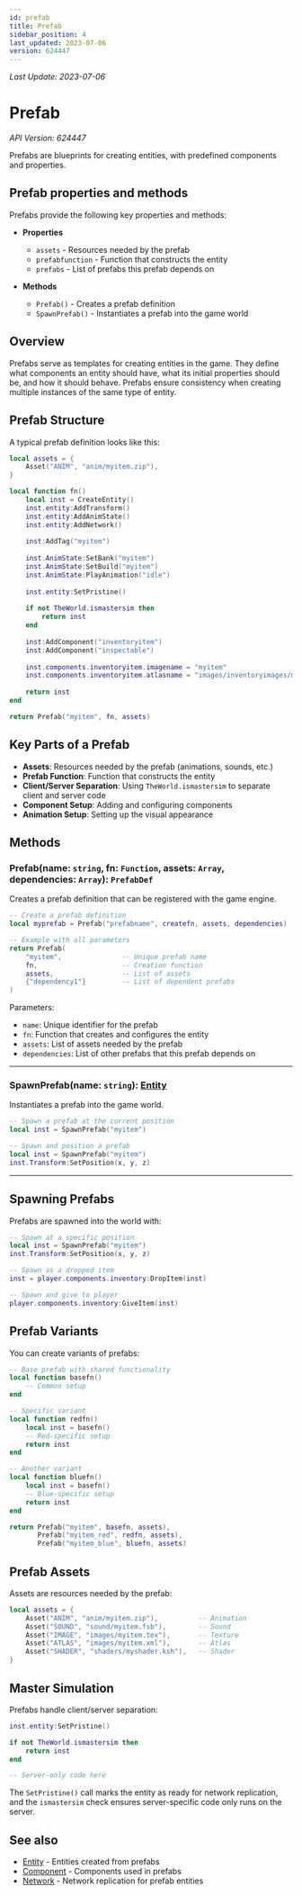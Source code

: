 ```yaml
---
id: prefab
title: Prefab
sidebar_position: 4
last_updated: 2023-07-06
version: 624447
---
```

*Last Update: 2023-07-06*
# Prefab

*API Version: 624447*

Prefabs are blueprints for creating entities, with predefined components and properties.

## Prefab properties and methods

Prefabs provide the following key properties and methods:

- **Properties**
  - `assets` - Resources needed by the prefab
  - `prefabfunction` - Function that constructs the entity
  - `prefabs` - List of prefabs this prefab depends on

- **Methods**
  - `Prefab()` - Creates a prefab definition
  - `SpawnPrefab()` - Instantiates a prefab into the game world

## Overview

Prefabs serve as templates for creating entities in the game. They define what components an entity should have, what its initial properties should be, and how it should behave. Prefabs ensure consistency when creating multiple instances of the same type of entity.

## Prefab Structure

A typical prefab definition looks like this:

```lua
local assets = {
    Asset("ANIM", "anim/myitem.zip"),
}

local function fn()
    local inst = CreateEntity()
    inst.entity:AddTransform()
    inst.entity:AddAnimState()
    inst.entity:AddNetwork()
    
    inst:AddTag("myitem")
    
    inst.AnimState:SetBank("myitem")
    inst.AnimState:SetBuild("myitem")
    inst.AnimState:PlayAnimation("idle")
    
    inst.entity:SetPristine()
    
    if not TheWorld.ismastersim then
        return inst
    end
    
    inst:AddComponent("inventoryitem")
    inst:AddComponent("inspectable")
    
    inst.components.inventoryitem.imagename = "myitem"
    inst.components.inventoryitem.atlasname = "images/inventoryimages/myitem.xml"
    
    return inst
end

return Prefab("myitem", fn, assets)
```

## Key Parts of a Prefab

- **Assets**: Resources needed by the prefab (animations, sounds, etc.)
- **Prefab Function**: Function that constructs the entity
- **Client/Server Separation**: Using `TheWorld.ismastersim` to separate client and server code
- **Component Setup**: Adding and configuring components
- **Animation Setup**: Setting up the visual appearance

## Methods

### Prefab(name: `string`, fn: `Function`, assets: `Array`, dependencies: `Array`): `PrefabDef`

Creates a prefab definition that can be registered with the game engine.

```lua
-- Create a prefab definition
local myprefab = Prefab("prefabname", createfn, assets, dependencies)

-- Example with all parameters
return Prefab(
    "myitem",               -- Unique prefab name
    fn,                     -- Creation function
    assets,                 -- List of assets
    {"dependency1"}         -- List of dependent prefabs
)
```

Parameters:
- `name`: Unique identifier for the prefab
- `fn`: Function that creates and configures the entity
- `assets`: List of assets needed by the prefab
- `dependencies`: List of other prefabs that this prefab depends on

---

### SpawnPrefab(name: `string`): [Entity](mdc:dst-api-webdocs/docs/api-vanilla/node-types/entity.md)

Instantiates a prefab into the game world.

```lua
-- Spawn a prefab at the current position
local inst = SpawnPrefab("myitem")

-- Spawn and position a prefab
local inst = SpawnPrefab("myitem")
inst.Transform:SetPosition(x, y, z)
```

---

## Spawning Prefabs

Prefabs are spawned into the world with:

```lua
-- Spawn at a specific position
local inst = SpawnPrefab("myitem")
inst.Transform:SetPosition(x, y, z)

-- Spawn as a dropped item
inst = player.components.inventory:DropItem(inst)

-- Spawn and give to player
player.components.inventory:GiveItem(inst)
```

## Prefab Variants

You can create variants of prefabs:

```lua
-- Base prefab with shared functionality
local function basefn()
    -- Common setup
end

-- Specific variant
local function redfn()
    local inst = basefn()
    -- Red-specific setup
    return inst
end

-- Another variant
local function bluefn()
    local inst = basefn()
    -- Blue-specific setup
    return inst
end

return Prefab("myitem", basefn, assets),
       Prefab("myitem_red", redfn, assets),
       Prefab("myitem_blue", bluefn, assets)
```

## Prefab Assets

Assets are resources needed by the prefab:

```lua
local assets = {
    Asset("ANIM", "anim/myitem.zip"),          -- Animation
    Asset("SOUND", "sound/myitem.fsb"),        -- Sound
    Asset("IMAGE", "images/myitem.tex"),       -- Texture
    Asset("ATLAS", "images/myitem.xml"),       -- Atlas
    Asset("SHADER", "shaders/myshader.ksh"),   -- Shader
}
```

## Master Simulation

Prefabs handle client/server separation:

```lua
inst.entity:SetPristine()

if not TheWorld.ismastersim then
    return inst
end

-- Server-only code here
```

The `SetPristine()` call marks the entity as ready for network replication, and the `ismastersim` check ensures server-specific code only runs on the server.

## See also

- [Entity](mdc:dst-api-webdocs/docs/api-vanilla/node-types/entity.md) - Entities created from prefabs
- [Component](mdc:dst-api-webdocs/docs/api-vanilla/node-types/component.md) - Components used in prefabs
- [Network](mdc:dst-api-webdocs/docs/api-vanilla/node-types/network.md) - Network replication for prefab entities 
